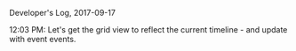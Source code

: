 Developer's Log, 2017-09-17

12:03 PM: Let's get the grid view to reflect the current timeline - and update with event events.

